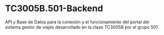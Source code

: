 # TC3005B.501-Backend
API y Base de Datos para la conexión y el funcionamiento del portal del sistema gestor de viajes desarrollado en la clase TC3005B por el grupo 501. 
